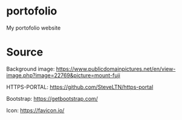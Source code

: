 # portofolio
My portofolio website

# Source
Background image: https://www.publicdomainpictures.net/en/view-image.php?image=22769&picture=mount-fuji

HTTPS-PORTAL: https://github.com/SteveLTN/https-portal

Bootstrap: https://getbootstrap.com/

Icon: https://favicon.io/
